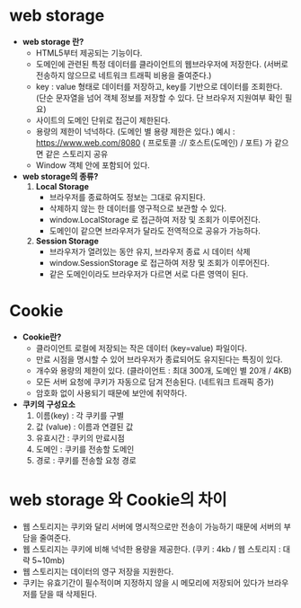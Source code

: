 # web storage

- **web storage 란?**
  - HTML5부터 제공되는 기능이다.
  - 도메인에 관련된 특정 데이터를 클라이언트의 웹브라우저에 저장한다.
    (서버로 전송하지 않으므로 네트워크 트래픽 비용을 줄여준다.)
  - key : value 형태로 데이터를 저장하고, key를 기반으로 데이터를 조회한다.
    (단순 문자열을 넘어 객체 정보를 저장할 수 있다. 단 브라우저 지원여부 확인 필요)
  - 사이트의 도메인 단위로 접근이 제한된다.
  - 용량의 제한이 넉넉하다. (도메인 별 용량 제한은 있다.)
    예시 : https://www.web.com/8080 ( 프로토콜 :// 호스트(도메인) / 포트)
    가 같으면 같은 스토리지 공유
  - Window 객체 안에 포함되어 있다.
- **web storage의 종류?**
  1. **Local Storage**
     - 브라우저를 종료하여도 정보는 그대로 유지된다.
     - 삭제하지 않는 한 데이터를 영구적으로 보관할 수 있다.
     - window.LocalStorage 로 접근하여 저장 및 조회가 이루어진다.
     - 도메인이 같으면 브라우저가 달라도 전역적으로 공유가 가능하다.
  2. **Session Storage**
     - 브라우저가 열려있는 동안 유지, 브라우저 종료 시 데이터 삭제
     - window.SessionStorage 로 접근하여 저장 및 조회가 이루어진다.
     - 같은 도메인이라도 브라우저가 다르면 서로 다른 영역이 된다.

# Cookie

- **Cookie란?**
  - 클라이언트 로컬에 저장되는 작은 데이터 (key=value) 파일이다.
  - 만료 시점을 명시할 수 있어 브라우저가 종료되어도 유지된다는 특징이 있다.
  - 개수와 용량의 제한이 있다. (클라이언트 : 최대 300개, 도메인 별 20개 / 4KB)
  - 모든 서버 요청에 쿠키가 자동으로 담겨 전송된다. (네트워크 트래픽 증가)
  - 암호화 없이 사용되기 때문에 보안에 취약하다.
- **쿠키의 구성요소**
  1. 이름(key) : 각 쿠키를 구별
  2. 값 (value) : 이름과 연결된 값
  3. 유효시간 : 쿠키의 만료시점
  4. 도메인 : 쿠키를 전송할 도메인
  5. 경로 : 쿠키를 전송할 요청 경로

# web storage 와 Cookie의 차이

- 웹 스토리지는 쿠키와 달리 서버에 명시적으로만 전송이 가능하기 때문에 서버의 부담을 줄여준다.
- 웹 스토리지는 쿠키에 비해 넉넉한 용량을 제공한다. (쿠키 : 4kb / 웹 스토리지 : 대략 5~10mb)
- 웹 스토리지는 데이터의 영구 저장을 지원한다.
- 쿠키는 유효기간이 필수적이며 지정하지 않을 시 메모리에 저장되어 있다가 브라우저를 닫을 때 삭제된다.
